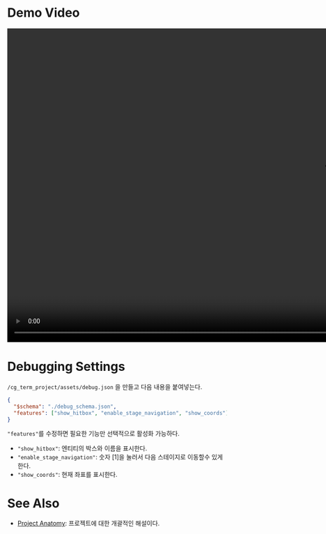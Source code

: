 # Demo Video

<video height="720" controls>
  <source src="demo_video.mp4" type="video/mp4">
</video>

# Debugging Settings

`/cg_term_project/assets/debug.json` 을 만들고 다음 내용을 붙여넣는다.

```json
{
  "$schema": "./debug_schema.json",
  "features": ["show_hitbox", "enable_stage_navigation", "show_coords"]
}
```

`"features"`를 수정하면 필요한 기능만 선택적으로 활성화 가능하다.

- `"show_hitbox"`: 엔티티의 박스와 이름을 표시한다.
- `"enable_stage_navigation"`: 숫자 [1]을 눌러서 다음 스테이지로 이동할수 있게 한다.
- `"show_coords"`: 현재 좌표를 표시한다.

# See Also

- [Project Anatomy](./anatomy.md): 프로젝트에 대한 개괄적인 해설이다.
